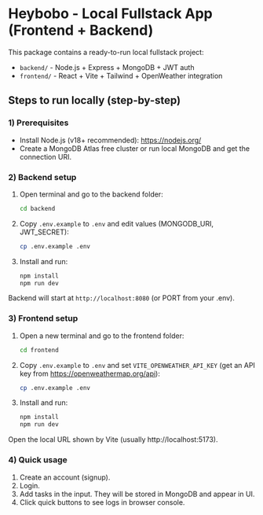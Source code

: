 # Heybobo - Local Fullstack App (Frontend + Backend)

This package contains a ready-to-run local fullstack project:
- `backend/` - Node.js + Express + MongoDB + JWT auth
- `frontend/` - React + Vite + Tailwind + OpenWeather integration

## Steps to run locally (step-by-step)

### 1) Prerequisites
- Install Node.js (v18+ recommended): https://nodejs.org/
- Create a MongoDB Atlas free cluster or run local MongoDB and get the connection URI.

### 2) Backend setup
1. Open terminal and go to the backend folder:
   ```bash
   cd backend
   ```
2. Copy `.env.example` to `.env` and edit values (MONGODB_URI, JWT_SECRET):
   ```bash
   cp .env.example .env
   ```
3. Install and run:
   ```bash
   npm install
   npm run dev
   ```
Backend will start at `http://localhost:8080` (or PORT from your .env).

### 3) Frontend setup
1. Open a new terminal and go to the frontend folder:
   ```bash
   cd frontend
   ```
2. Copy `.env.example` to `.env` and set `VITE_OPENWEATHER_API_KEY` (get an API key from https://openweathermap.org/api):
   ```bash
   cp .env.example .env
   ```
3. Install and run:
   ```bash
   npm install
   npm run dev
   ```
Open the local URL shown by Vite (usually http://localhost:5173).

### 4) Quick usage
1. Create an account (signup).
2. Login.
3. Add tasks in the input. They will be stored in MongoDB and appear in UI.
4. Click quick buttons to see logs in browser console.
